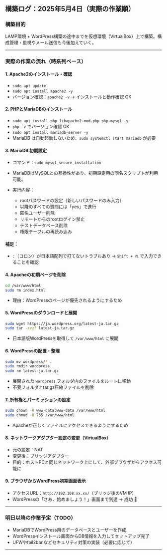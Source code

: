 ## 構築ログ：2025年5月4日（実際の作業順）

### 構築目的

LAMP環境 + WordPress構築の途中までを仮想環境（VirtualBox）上で構築。構成管理・監視やメール送信も今後加えていく。

---

### 実際の作業の流れ（時系列ベース）

#### 1. Apache2のインストール・確認

* `sudo apt update`
* `sudo apt install apache2 -y`
* バージョン確認：`apache2 -v` → インストールと動作確認 OK

#### 2. PHPとMariaDBのインストール

* `sudo apt install php libapache2-mod-php php-mysql -y`
* `php -v` でバージョン確認 OK
* `sudo apt install mariadb-server -y`
* MariaDB は自動起動しないため、`sudo systemctl start mariadb` が必要

#### 3. MariaDB 初期設定

* コマンド：`sudo mysql_secure_installation`
* MariaDBはMySQLとの互換性があり、初期設定用の同名スクリプトが利用可能。
* 実行内容：

  * rootパスワードの設定（新しいパスワードのみ入力）
  * 以降のすべての質問には「yes」で進行
  * 匿名ユーザー削除
  * リモートからのrootログイン禁止
  * テストデータベース削除
  * 権限テーブルの再読み込み

#### 補足：

* `:`（コロン）が日本語配列で打てないトラブルあり → `Shift + れ` で入力できることを確認

#### 4. Apacheの初期ページを削除

```bash
cd /var/www/html
sudo rm index.html
```

* 理由：WordPressのページが優先されるようにするため

#### 5. WordPressのダウンロードと展開

```bash
sudo wget https://ja.wordpress.org/latest-ja.tar.gz
sudo tar -xvzf latest-ja.tar.gz
```

* 日本語版WordPressを取得して `/var/www/html` に展開

#### 6. WordPressの配置・整理

```bash
sudo mv wordpress/* .
sudo rmdir wordpress
sudo rm latest-ja.tar.gz
```

* 展開された `wordpress` フォルダ内のファイルをルートに移動
* 不要フォルダとtar.gz圧縮ファイルを削除

#### 7. 所有権とパーミッションの設定

```bash
sudo chown -R www-data:www-data /var/www/html
sudo chmod -R 755 /var/www/html
```

* Apacheが正しくファイルにアクセスできるようにするため

#### 8. ネットワークアダプター設定の変更（VirtualBox）

* 元の設定：NAT
* 変更後：ブリッジアダプター
* 目的：ホストPCと同じネットワーク上にして、外部ブラウザからアクセス可能に

#### 9. ブラウザからWordPress初期画面表示

* アクセスURL：`http://192.168.xx.xx/`（ブリッジ後のVM IP）
* WordPressの「さあ、始めましょう！」画面まで到達 → 成功 🎉

---

### 明日以降の作業予定（TODO）

* MariaDBでWordPress用のデータベースとユーザーを作成
* WordPressインストール画面からDB情報を入力してセットアップ完了
* UFWやfail2banなどセキュリティ対策の実装（必要に応じて）

---
